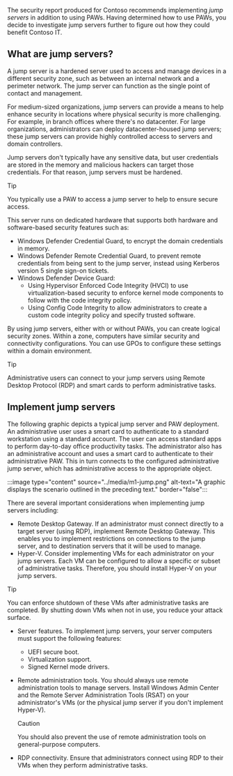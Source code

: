 The security report produced for Contoso recommends implementing *jump servers* in addition to using PAWs. Having determined how to use PAWs, you decide to investigate jump servers further to figure out how they could benefit Contoso IT. 

## What are jump servers?

A jump server is a hardened server used to access and manage devices in a different security zone, such as between an internal network and a perimeter network. The jump server can function as the single point of contact and management.

For medium-sized organizations, jump servers can provide a means to help enhance security in locations where physical security is more challenging. For example, in branch offices where there's no datacenter. For large organizations, administrators can deploy datacenter-housed jump servers; these jump servers can provide highly controlled access to servers and domain controllers.

Jump servers don't typically have any sensitive data, but user credentials are stored in the memory and malicious hackers can target those credentials. For that reason, jump servers must be hardened.

> [!TIP]
> You typically use a PAW to access a jump server to help to ensure secure access.

This server runs on dedicated hardware that supports both hardware and software-based security features such as:

- Windows Defender Credential Guard, to encrypt the domain credentials in memory.
- Windows Defender Remote Credential Guard, to prevent remote credentials from being sent to the jump server, instead using Kerberos version 5 single sign-on tickets.
- Windows Defender Device Guard: 
  - Using Hypervisor Enforced Code Integrity (HVCI) to use virtualization-based security to enforce kernel mode components to follow with the code integrity policy.
  - Using Config Code Integrity to allow administrators to create a custom code integrity policy and specify trusted software.

By using jump servers, either with or without PAWs, you can create logical security zones. Within a zone, computers have similar security and connectivity configurations. You can use GPOs to configure these settings within a domain environment.  

> [!TIP]
> Administrative users can connect to your jump servers using Remote Desktop Protocol (RDP) and smart cards to perform administrative tasks.

## Implement jump servers

The following graphic depicts a typical jump server and PAW deployment. An administrative user uses a smart card to authenticate to a standard workstation using a standard account. The user can access standard apps to perform day-to-day office productivity tasks. The administrator also has an administrative account and uses a smart card to authenticate to their administrative PAW. This in turn connects to the configured administrative jump server, which has administrative access to the appropriate object.

:::image type="content" source="../media/m1-jump.png" alt-text="A graphic displays the  scenario outlined in the preceding text." border="false":::

There are several important considerations when implementing jump servers including:

- Remote Desktop Gateway. If an administrator must connect directly to a target server (using RDP), implement Remote Desktop Gateway.  This enables you to implement restrictions on connections to the jump server, and to destination servers that it will be used to manage.  
- Hyper-V. Consider implementing VMs for each administrator on your jump servers. Each VM can be configured to allow a specific or subset of administrative tasks. Therefore, you should install Hyper-V on your jump servers.

> [!TIP]
> You can enforce shutdown of these VMs after administrative tasks are completed. By shutting down VMs when not in use, you reduce your attack surface.

- Server features. To implement jump servers, your server computers must support the following features:  
  - UEFI secure boot.
  - Virtualization support.
  - Signed Kernel mode drivers.

- Remote administration tools. You should always use remote administration tools to manage servers. Install Windows Admin Center and the Remote Server Administration Tools (RSAT) on your administrator's VMs (or the physical jump server if you don't implement Hyper-V).

   > [!CAUTION]
   > You should also prevent the use of remote administration tools on general-purpose computers.

- RDP connectivity. Ensure that administrators connect using RDP to their VMs when they perform administrative tasks.
